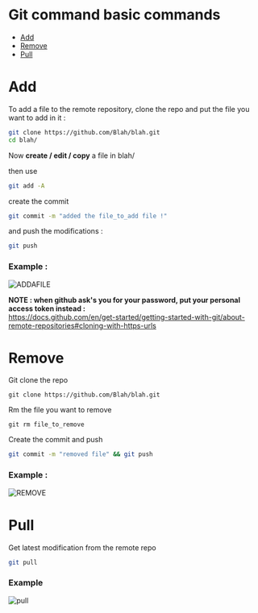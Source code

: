 # Git command basic commands

- <a href="https://github.com/NullBrunk/git-cheat-sheet/blob/main/README.md#add">Add</a>
- <a href="https://github.com/NullBrunk/git-cheat-sheet/blob/main/README.md#remove">Remove</a>
- <a href="https://github.com/NullBrunk/git-cheat-sheet/blob/main/README.md#pull">Pull</a>


# Add
To add a file to the remote repository, clone the repo and put the file you want to add in it :

```bash
git clone https://github.com/Blah/blah.git
cd blah/
```
Now **create / edit / copy** a file in blah/

then use 
```bash
git add -A
```

create the commit 
```bash
git commit -m "added the file_to_add file !"
```

and push the modifications :
```bash
git push
```

### Example :
![ADDAFILE](https://user-images.githubusercontent.com/106782577/203608593-dd9db07f-db2f-4803-9075-16a113b2b0fa.png)


**NOTE : when github ask's you for your password, put your personal access token instead :**     
https://docs.github.com/en/get-started/getting-started-with-git/about-remote-repositories#cloning-with-https-urls



# Remove

Git clone the repo
```
git clone https://github.com/Blah/blah.git
```

Rm the file you want to remove
```
git rm file_to_remove
```

Create the commit and push
```bash
git commit -m "removed file" && git push
```

### Example :

![REMOVE](https://user-images.githubusercontent.com/106782577/203609294-b3dd5761-1283-48fd-92f0-f1de57e36f3d.png)


# Pull

Get latest modification from the remote repo
```bash
git pull
```

### Example

![pull](https://user-images.githubusercontent.com/106782577/203603859-0359b738-c98b-412b-b27b-7bff2a300206.png)

